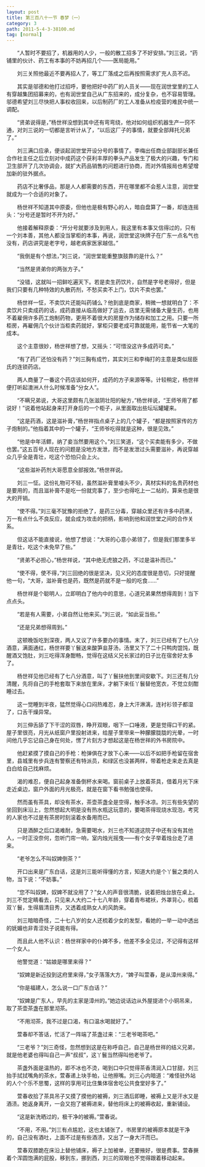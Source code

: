 ```yaml
---
layout: post
title: 第三百八十一节 春梦（一）
category: 3
path: 2011-5-4-3-38100.md
tag: [normal]
---
```


　　“人暂时不要招了，机器用的人少，一般的散工招多了不好安排。”刘三说，“药铺里的伙计、药工有本事的不妨再招几个——医局能用。”

　　刘三关照他最近不要再招人了，等工厂落成之后再按照需求扩充人员不迟。

　　其实是邬德和他打过招呼，要他把好中药厂的人员关——现在润世堂里的工人有穿越集团招募来的，也有润世堂自己从广东招来的，成分复杂，也不容易管理。邬德希望刘三尽快把人事权收回来，以后制药厂的工人准备从检疫营的难民中统一调配。

　　“贤弟说得是，”杨世祥没想到其中还有弯弯绕，他对如何组织机器生产一窍不通，对刘三说的一切都是言听计从了，“以后这厂子的事情，就要全部拜托兄弟了。”

　　刘三满口应承，便谈起润世堂开设分号的事情了。李梅出任商业部副部长兼任合作社主任之后立刻对中成药这个获利丰厚的拳头产品发生了极大的兴趣，专门和卫生部开了几次协调会，就扩大药品销售的问题进行协商，而对外情报局也希望增加新的驻外据点。

　　药店不比奢侈品，那是人人都需要的东西，开在哪里都不会惹人注意，润世堂就成为一个合适的对象了。

　　杨世祥不知道其中原委，但他也是极有野心的人，暗自盘算了一番，却连连摇头：“分号还是暂时不开为好。”

　　他接着解释原委：“开分号就要涉及到用人，我这里有本事又信得过的，只有一个刘本善，其他人都没当掌柜的本事，再说，润世堂这块牌子在广东一点名气也没有，药店讲究是老字号，越老病家医家越信。”

　　“我倒是有个想法，”刘三说，“润世堂能重整旗鼓靠的是什么？”

　　“当然是贤弟你的两张方子。”

　　“没错，这就叫一招鲜吃遍天下。若是卖生药饮片，自然是字号老得好，但是我们只要有几种特效的丸散药剂，不愁买卖不上门，饮片不卖也罢。”

　　杨世祥一怔，不卖饮片还能叫药铺么？他到底是商家，稍微一想就明白了：不卖饮片只卖成药的话，成药直接从临高做好了运去，店里无需储备大量生药，也用不着雇佣许多药工炮制药物，更用不着很大的房屋作为储存和加工之用。只要一所柜房，再雇佣几个伙计当柜卖药就好，掌柜只要老成可靠就能用，能节省一大笔的成本。

　　这个主意很妙，杨世祥想了想，又摇头：“可惜没这许多成药可卖。”

　　“有了药厂还怕没有药？”刘三胸有成竹，其实刘三和李梅打的主意是类似屈臣氏的连锁药店。

　　两人商量了一番这个药店该如何开，成药的方子来源等等。计较稍定，杨世祥便打听起澳洲人什么时候准备“分女人”。

　　“不瞒兄弟说，大哥这里颇有几张滋阴壮阳的秘方，”杨世祥说，“王师爷用了都说好！”说着他站起身来打开身后的一个柜子，从里面取出些坛坛罐罐来。

　　“这是药酒，这是滋补膏，”杨世祥指点桌子上的几个罐子，“都是按照家传的方子炮制的。”他指着其中的一个罐子，“王师爷吃得就是这种，很是见效。”

　　“他是中年活鳏，纳了妾当然要用这个。”刘三笑道，“这个买卖能有多少，不做也罢。”这五百号人现在的问题是没地方发泄，而不是发泄过头需要滋补，再说穿越众几乎全是青壮，吃这个恐怕只会上火。

　　“这些滋补药剂大哥愿意全部报效。”杨世祥说。

　　刘三一怔。这份礼物可不轻，虽然滋补膏里噱头不少，真材实料的名贵药材也是要用的，而且滋补膏不是吃一份就完事了，至少也得吃上一二帖的，算来也是很大的开销。

　　“使不得。”刘三毫不犹豫的拒绝了，是药三分毒，穿越众里还有许多中药黑，万一有点什么不良反应，就会成为攻击的把柄，影响到他和润世堂之间的合作关系。

　　但这话不能直接说，他想了想说：“大哥的心意小弟领了，但是我们那里多半是青壮，吃这个未免早了些。”

　　“贤弟不必担心，”杨世祥说，“其中绝无虎狼之药，不过是温补而已。”

　　“使不得，使不得，”刘三回绝的很是坚决，见义兄的态度很是恳切，只好提醒他一句，“大哥，滋补膏也是药，既然是药就不是一般的吃食……”

　　杨世祥是个聪明人，立即明白了他内中的意思，心道兄弟果然想得周到！当下点点头。

　　“若是有人需要，小弟自然让他来买。”刘三说，“如此妥当些。”

　　“还是兄弟想得周到。”

　　这顿晚饭吃到深夜，两人又议了许多要办的事情。末了，刘三已经有了七八分酒意，满面通红，杨世祥要丫鬟送来酸笋韭芽汤，汤里又下了二十只鸭肉馄饨，既醒酒又饱肚，刘三吃得浑身酣畅，觉得在这结义兄长家过的日子比在宿舍好太多了。

　　杨世祥见他已经有了七八分酒意，叫了丫鬟扶他到里间安歇下。刘三还有几分清醒，先将自己的手枪套取下来放在里床，才躺下来任丫鬟替他宽衣，不觉立刻酣睡过去。

　　这一觉睡到半夜，猛然觉得心口闷热难忍，身上大汗淋漓，连衬衫领子都湿了，口舌干燥异常。

　　刘三伸舌舔了下干涩的双唇，睁开双眼，咽下一口唾液，更是觉得口干的紧。屋子里很亮，月光从纸窗户里投射进来，给屋子里带来一种朦朦胧胧的光晕，一时间他几乎忘记自己身在何处，愣了片刻方才想起这是在杨世祥的外书房院中。

　　他赶紧摸了摸自己的手枪：枪弹俱在才放下心来——以后不如把手枪留在宿舍里，县城里有步兵连有警察还有特派员，和绿区也没甚两样，带着枪走来走去真是白白给自己找麻烦。

　　渴的难忍，便自己起身准备倒杯水来喝。窗前桌子上放着茶具，借着月光下床走近桌边，窗户外面的月光极亮，就是在窗下看书勉强也使得。

　　然而虽有茶具，却没有茶水，茶壶茶盏全是空得，触手冰凉。刘三有些失望的坐回到床沿上，忽然想起大明是没有热水瓶这玩意的，要喝茶得现烧水现泡，考究的人家也不过是有茶房时刻滚着水备用而已。

　　只是酒醉之后口渴难耐，急需要喝水，刘三也不知道这院子中还有没有其他人，一时正没奈何，忽听门帘一响，室内烛光摇曳——有个女子举着烛台走了进来。

　　“老爷怎么不叫奴婢倒茶？”

　　开口出来是广东白话，这是刘三能听得懂的方言，知道大约是个丫鬟之类的人物，当下说：“不妨事。”

　　“您不叫奴婢，奴婢不就没用了？”女人的声音很清脆，说着把烛台放在桌上。刘三不觉定睛看去，只见来人大约二十七八年龄，穿着青布裙袄，外罩背心，梳着双丫鬟，生得眉清目秀，又透着成熟女人的风韵来。

　　刘三暗暗奇怪，二十七八岁的女人还梳着少女的发型，看她的一举一动中透出的妩媚也非青涩处子说能有得。

　　而且此人他不认识：杨世祥家中的仆婢不多，他差不多全见过，不记得有这样一个女人。

　　他警觉道：“姑娘是哪里来得？”

　　“奴婢是新近投到这府里来得，”女子落落大方，“婢子叫萱春，是从漳州来得。”

　　“你是福建人，怎么说一口广东白话？”

　　“奴婢是广东人，早先的主家是漳州的。”她边说话边从外屋提进个小铜吊来，取了茶壶茶盏在那里沏茶。

　　“不用沏茶，我不过是口渴，有口温水喝就好了。”

　　萱春却不答话，忙活了一阵端了茶盏过来：“三老爷喝茶吧。”

　　“三老爷？”刘三奇怪，忽然想到这是在称呼自己，自己是杨世祥的结义兄弟，就是他老婆也得叫自己一声“叔叔”，这丫鬟当然得叫他老爷了。

　　茶盏外面是温热的，即不冰也不烫，喝到口中只觉得茶香清润入口甘甜，刘三抬手拭拭嘴角的茶水，萱春递上块手帕，让他擦嘴。刘三心内暗道：“难怪驻外站的人个个乐不思蜀，这样的享用可比住集体宿舍吃公共食堂好多了。”

　　萱春收拾了茶具吊子又摸了摸他的被褥，刘三酒后即睡，被褥上又是汗水又是酒渍。她返身离开，一会又抱了被褥进来，替他将床上的被褥收起，重新铺设。

　　“这是新洗晒过的，极干净的被褥。”萱春说。

　　“不用，不用。”刘三有点尴尬，这也太铺张了，书房里的被褥原本就是干净的，自己没有酒吐，上面不过是有些酒渍，又出了一身大汗而已。

　　萱春双膝跪在床沿上替他铺床，褥子上加被单，还要掖好，很是费事。萱春撅着个浑圆饱满的屁股，移到东，挪到西，刘三的双眼也不觉得跟着移动起来。
